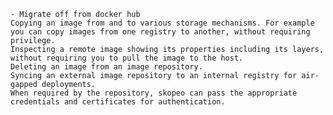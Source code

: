     - Migrate off from docker hub
    Copying an image from and to various storage mechanisms. For example you can copy images from one registry to another, without requiring privilege.
    Inspecting a remote image showing its properties including its layers, without requiring you to pull the image to the host.
    Deleting an image from an image repository.
    Syncing an external image repository to an internal registry for air-gapped deployments.
    When required by the repository, skopeo can pass the appropriate credentials and certificates for authentication.
